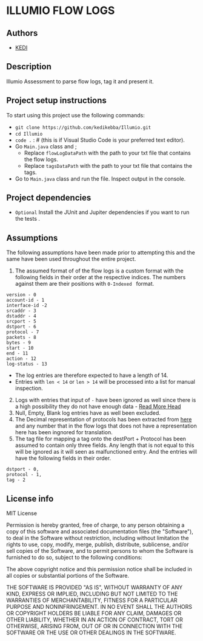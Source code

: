 # ILLUMIO FLOW LOGS

## Authors
- [KEDI ](https://github.com/kedikebba)

## Description

Illumio Assessment to parse flow logs, tag it and present it.

## Project setup instructions
To start using this project use the following commands:

- `git clone https://github.com/kedikebba/Illumio.git`
- `cd Illumio`
- `code .` : # (this is if Visual Studio Code is your preferred text editor).
- Go `Main.java` class and ; 
  - Replace `flowLogDataPath` with the path to your txt file that contains the flow logs.
  - Replace `tagsDataPath` with the path to your txt file that contains the tags.
- Go to `Main.java` class and run the file. Inspect output in the console.

## Project dependencies
- `Optional` Install the JUnit and Jupiter dependencies if you want to run the tests .


## Assumptions

The following assumptions have been made prior to attempting this and the same have been used throughout the entire project. 

1. The assumed format of of the flow logs is a custom format with the following fields in their order at the respective indices. The numbers against them are their positions with `0-Indexed ` format.
```
version - 0
account-id - 1
interface-id -2
srcaddr - 3
dstaddr - 4
srcport - 5
dstport - 6
protocol - 7
packets - 8
bytes - 9
start - 10
end - 11
action - 12
log-status - 13
```
- The log entries are therefore expected to have a length of 14. 
- Entries with `len < 14` or `len > 14` will be processed into a list for manual inspection.
2. Logs with entries that input of `-` have been ignored as well since there is a high possibility they do not have enough data - [Read More Head](https://docs.aws.amazon.com/vpc/latest/userguide/flow-logs-records-examples.html)
3. Null, Empty, Blank log entries have as well been excluded. 
4. The Decimal representation of protocols has been extracted from [here](https://www.iana.org/assignments/protocol-numbers/protocol-numbers.xhtml) and any number that in the flow logs that does not have a representation here has been ingnored for translation. 
5. The tag file for mapping a tag onto the destPort + Protocol has been assumed to contain only three fields. Any length that is not equal to this will be ignored as it will seen as malfunctioned entry. And the entries will have the following fields in their order.  
```
dstport - 0,
protocol - 1,
tag - 2
```

## License info
MIT License

Permission is hereby granted, free of charge, to any person obtaining a copy
of this software and associated documentation files (the "Software"), to deal
in the Software without restriction, including without limitation the rights
to use, copy, modify, merge, publish, distribute, sublicense, and/or sell
copies of the Software, and to permit persons to whom the Software is
furnished to do so, subject to the following conditions:

The above copyright notice and this permission notice shall be included in all
copies or substantial portions of the Software.

THE SOFTWARE IS PROVIDED "AS IS", WITHOUT WARRANTY OF ANY KIND, EXPRESS OR
IMPLIED, INCLUDING BUT NOT LIMITED TO THE WARRANTIES OF MERCHANTABILITY,
FITNESS FOR A PARTICULAR PURPOSE AND NONINFRINGEMENT. IN NO EVENT SHALL THE
AUTHORS OR COPYRIGHT HOLDERS BE LIABLE FOR ANY CLAIM, DAMAGES OR OTHER
LIABILITY, WHETHER IN AN ACTION OF CONTRACT, TORT OR OTHERWISE, ARISING FROM,
OUT OF OR IN CONNECTION WITH THE SOFTWARE OR THE USE OR OTHER DEALINGS IN THE
SOFTWARE.
